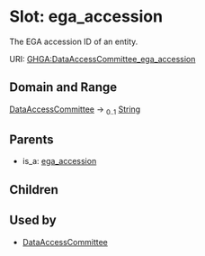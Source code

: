 
# Slot: ega_accession


The EGA accession ID of an entity.

URI: [GHGA:DataAccessCommittee_ega_accession](https://w3id.org/GHGA/DataAccessCommittee_ega_accession)


## Domain and Range

[DataAccessCommittee](DataAccessCommittee.md) &#8594;  <sub>0..1</sub> [String](types/String.md)

## Parents

 *  is_a: [ega_accession](ega_accession.md)

## Children


## Used by

 * [DataAccessCommittee](DataAccessCommittee.md)
